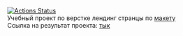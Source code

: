 [![Actions Status](https://github.com/moxa-rumin/layout-designer-project-58/workflows/hexlet-check/badge.svg)](https://github.com/moxa-rumin/layout-designer-project-58/actions)<br>
Учебный проект по верстке лендинг странцы по <a href='https://www.figma.com/file/qV9FZGELdeKMsk63QLiKXY/Hexlet-LayoutDesigner-Project.-Cognitive-Biases'>макету</a><br>
Ссылка на результат проекта: <a href='https://cognit-distort.surge.sh/'>тык</a>

